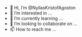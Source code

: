 - 👋 Hi, I’m @NyilasKristofAgoston
- 👀 I’m interested in ...
- 🌱 I’m currently learning ...
- 💞️ I’m looking to collaborate on ...
- 📫 How to reach me ...

<!---
NyilasKristofAgoston/NyilasKristofAgoston is a ✨ special ✨ repository because its `README.md` (this file) appears on your GitHub profile.
You can click the Preview link to take a look at your changes.
--->
